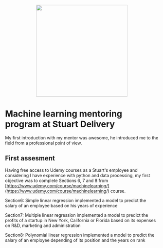 
<p align='center'><img src='./pic.gif' width='300' height='300'></p>

# Machine learning mentoring program at Stuart Delivery

My first introduction with my mentor was awesome, he introduced me to the field from a professional point of view. 

## First assesment 

Having free access to Udemy courses as a Stuart's employee and considering I have experience with python and data processing, my first objective was to complete Sections 6, 7 and 8 from [https://www.udemy.com/course/machinelearning/](https://www.udemy.com/course/machinelearning/) course.

Section6: Simple linear regression
	implemented a model to predict the salary of an employee based on his years of experience 

Section7: Multiple linear regression
	implemented a model to predict the profits of a startup in New York, California or Florida
	based on its expenses on R&D, marketing and administration

Section8: Polynomial linear regression
	implemented a model to predict the salary of an employee depending of its position and the 
	years on rank


